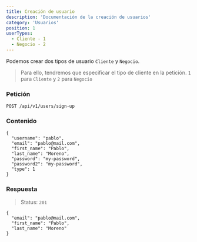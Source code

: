 ```yaml
---
title: Creación de usuario
description: 'Documentación de la creación de usuarios'
category: 'Usuarios'
position: 1
userTypes:
  - Cliente - 1
  - Negocio - 2
---
```


<alert>

Podemos crear dos tipos de usuario `Cliente` y `Negocio`.



</alert>

> Para ello, tendremos que especificar el tipo de cliente en la petición. 
> `1` para `Cliente` y `2` para `Negocio`



<code-block label="Bash" active>

### Petición

```
POST /api/v1/users/sign-up
```
### Contenido
```
{
  "username": "pablo",
  "email": "pablo@mail.com",
  "first_name": "Pablo",
  "last_name": "Moreno",
  "password": "my-password",
  "password2": "my-password",
  "type": 1
}
```

### Respuesta

> Status: `201`
```
{
  "email": "pablo@mail.com",
  "first_name": "Pablo",
  "last_name": "Moreno"
}
```

</code-block>
